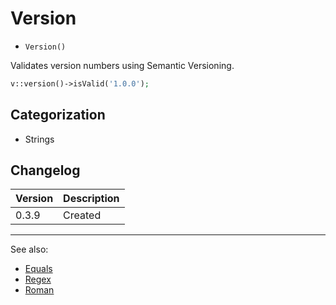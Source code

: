 # Version

- `Version()`

Validates version numbers using Semantic Versioning.

```php
v::version()->isValid('1.0.0');
```

## Categorization

- Strings

## Changelog

Version | Description
--------|-------------
  0.3.9 | Created

***
See also:

- [Equals](Equals.md)
- [Regex](Regex.md)
- [Roman](Roman.md)
